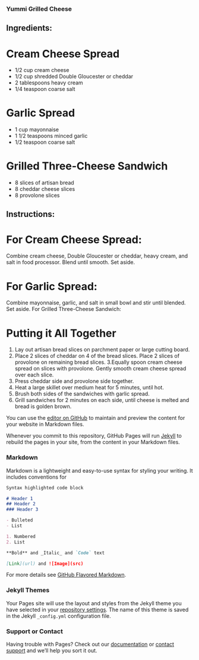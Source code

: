### Yummi Grilled Cheese

## Ingredients:

# Cream Cheese Spread
- 1/2 cup cream cheese
- 1/2 cup shredded Double Gloucester or cheddar 
- 2 tablespoons heavy cream
- 1/4 teaspoon coarse salt

# Garlic Spread
- 1 cup mayonnaise
- 1 1/2 teaspoons minced garlic
- 1/2 teaspoon coarse salt

# Grilled Three-Cheese Sandwich
- 8 slices of artisan bread
- 8 cheddar cheese slices
- 8 provolone slices

## Instructions:

# For Cream Cheese Spread:

Combine cream cheese, Double Gloucester or cheddar, heavy cream, and salt in food processor. Blend until smooth. Set aside.

# For Garlic Spread:

Combine mayonnaise, garlic, and salt in small bowl and stir until blended. Set aside.
For Grilled Three-Cheese Sandwich:


# Putting it All Together
1. Lay out artisan bread slices on parchment paper or large cutting board.
2. Place 2 slices of cheddar on 4 of the bread slices. Place 2 slices of provolone on remaining bread slices. 
3.Equally spoon cream cheese spread on slices with provolone. Gently smooth cream cheese spread over each slice.
4. Press cheddar side and provolone side together.
5. Heat a large skillet over medium heat for 5 minutes, until hot. 
6. Brush both sides of the sandwiches with garlic spread. 
7. Grill sandwiches for 2 minutes on each side, until cheese is melted and bread is golden brown. 







You can use the [editor on GitHub](https://github.com/benwfreed/recipe-site/edit/master/README.md) to maintain and preview the content for your website in Markdown files.

Whenever you commit to this repository, GitHub Pages will run [Jekyll](https://jekyllrb.com/) to rebuild the pages in your site, from the content in your Markdown files.

### Markdown

Markdown is a lightweight and easy-to-use syntax for styling your writing. It includes conventions for

```markdown
Syntax highlighted code block

# Header 1
## Header 2
### Header 3

- Bulleted
- List

1. Numbered
2. List

**Bold** and _Italic_ and `Code` text

[Link](url) and ![Image](src)
```

For more details see [GitHub Flavored Markdown](https://guides.github.com/features/mastering-markdown/).

### Jekyll Themes

Your Pages site will use the layout and styles from the Jekyll theme you have selected in your [repository settings](https://github.com/benwfreed/recipe-site/settings). The name of this theme is saved in the Jekyll `_config.yml` configuration file.

### Support or Contact

Having trouble with Pages? Check out our [documentation](https://help.github.com/categories/github-pages-basics/) or [contact support](https://github.com/contact) and we’ll help you sort it out.
